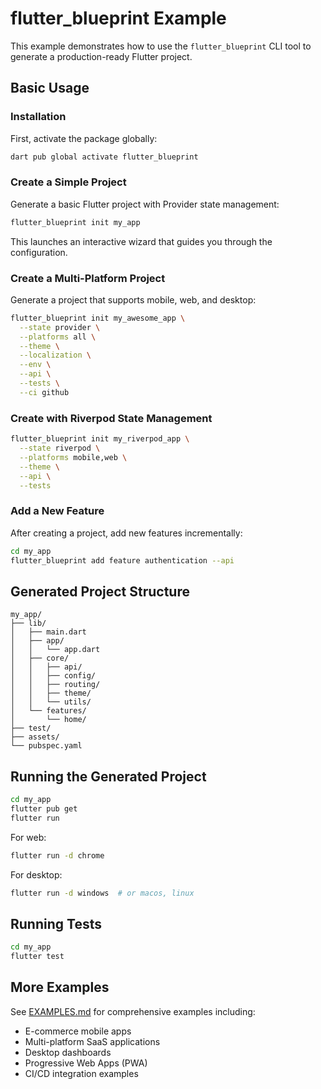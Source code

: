 # flutter_blueprint Example

This example demonstrates how to use the `flutter_blueprint` CLI tool to generate a production-ready Flutter project.

## Basic Usage

### Installation

First, activate the package globally:

```bash
dart pub global activate flutter_blueprint
```

### Create a Simple Project

Generate a basic Flutter project with Provider state management:

```bash
flutter_blueprint init my_app
```

This launches an interactive wizard that guides you through the configuration.

### Create a Multi-Platform Project

Generate a project that supports mobile, web, and desktop:

```bash
flutter_blueprint init my_awesome_app \
  --state provider \
  --platforms all \
  --theme \
  --localization \
  --env \
  --api \
  --tests \
  --ci github
```

### Create with Riverpod State Management

```bash
flutter_blueprint init my_riverpod_app \
  --state riverpod \
  --platforms mobile,web \
  --theme \
  --api \
  --tests
```

### Add a New Feature

After creating a project, add new features incrementally:

```bash
cd my_app
flutter_blueprint add feature authentication --api
```

## Generated Project Structure

```
my_app/
├── lib/
│   ├── main.dart
│   ├── app/
│   │   └── app.dart
│   ├── core/
│   │   ├── api/
│   │   ├── config/
│   │   ├── routing/
│   │   ├── theme/
│   │   └── utils/
│   └── features/
│       └── home/
├── test/
├── assets/
└── pubspec.yaml
```

## Running the Generated Project

```bash
cd my_app
flutter pub get
flutter run
```

For web:

```bash
flutter run -d chrome
```

For desktop:

```bash
flutter run -d windows  # or macos, linux
```

## Running Tests

```bash
cd my_app
flutter test
```

## More Examples

See [EXAMPLES.md](../EXAMPLES.md) for comprehensive examples including:

- E-commerce mobile apps
- Multi-platform SaaS applications
- Desktop dashboards
- Progressive Web Apps (PWA)
- CI/CD integration examples
